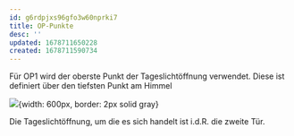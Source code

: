 ```yaml
---
id: g6rdpjxs96gfo3w60nprki7
title: OP-Punkte
desc: ''
updated: 1678711650228
created: 1678711590734
---
```

Für OP1 wird der oberste Punkt der Tageslichtöffnung verwendet. Diese ist definiert über den tiefsten Punkt am Himmel

![](/assets/images/2023-03-13-11-25-05.png){width: 600px, border: 2px solid gray}

Die Tageslichtöffnung, um die es sich handelt ist i.d.R. die zweite Tür.